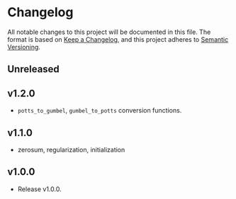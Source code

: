 # Changelog

All notable changes to this project will be documented in this file. The format is based on [Keep a Changelog](https://keepachangelog.com/en/1.0.0/), and this project adheres to [Semantic Versioning](https://semver.org/spec/v2.0.0.html).

## Unreleased

## v1.2.0

- `potts_to_gumbel`, `gumbel_to_potts` conversion functions.

## v1.1.0

- zerosum, regularization, initialization

## v1.0.0

- Release v1.0.0.
